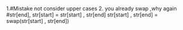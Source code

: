 1.#Mistake  not consider upper cases
2. you already swap ,why again #str[end], str[start] = str[start] , str[end]
            str[start] , str[end] = swap(str[start] , str[end])